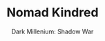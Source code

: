 ---
title: Nomad Kindred
subtitle: "Dark Millenium: Shadow War"
category: alien
parent: "Dark Millenium: Shadow War"
parentlink: /shadow-war/
---